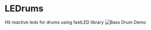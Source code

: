 # LEDrums
Hit reactive leds for drums using fastLED library
![Bass Drum Demo](https://giphy.com/gifs/YHoLSE2mTkBJpM5pvV)
